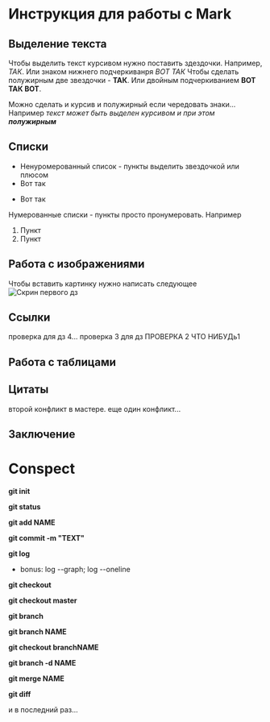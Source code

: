 # Инструкция для работы с Mark

## Выделение текста

Чтобы выделить текст курсивом нужно поставить здездочки. Например, *ТАК*. Или знаком нижнего подчеркиванря _ВОТ ТАК_
Чтобы сделать полужирным две звездочки - **ТАК**. Или двойным подчеркиванием __ВОТ ТАК ВОТ__.

Можно сделать и курсив и полужирный если чередовать знаки... Например _текст может быть выделен курсивом и при этом **полужирным**_


## Списки

* Ненуромерованный список - пункты выделить звездочкой или плюсом
* Вот так 
+ Вот так

Нумерованные списки - пункты просто пронумеровать. Например 
1. Пункт 
2. Пункт 

##  Работа с изображениями

Чтобы вставить картинку нужно написать следующее 
![Скрин первого дз](lesson2.png)

## Ссылки
проверка для дз 4...
проверка 3 для дз
ПРОВЕРКА 2
ЧТО НИБУДь1
## Работа с таблицами 

## Цитаты 
второй конфликт в мастере.
еще один конфликт...

## Заключение 

# Conspect 

**git init**

**git status**

**git add NAME**

**git commit -m "TEXT"**

**git log**

 * bonus: log --graph; log --oneline

**git checkout**

**git checkout master**

**git branch**

**git branch NAME**

**git checkout branchNAME**

**git branch -d NAME**

**git merge NAME**

**git diff**








и в последний раз...